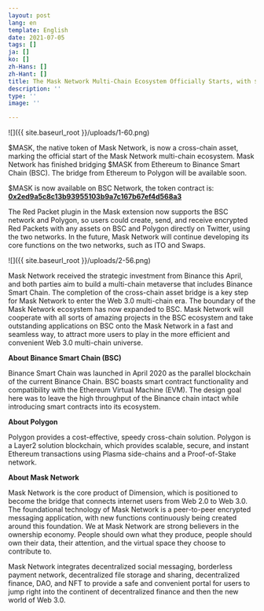 ```yaml
---
layout: post
lang: en
template: English
date: 2021-07-05
tags: []
ja: []
ko: []
zh-Hans: []
zh-Hant: []
title: The Mask Network Multi-Chain Ecosystem Officially Starts, with $MASK Now Live on BSC
description: ''
type: ''
image: ''

---
```

![]({{ site.baseurl_root }}/uploads/1-60.png)

$MASK, the native token of Mask Network, is now a cross-chain asset, marking the official start of the Mask Network multi-chain ecosystem. Mask Network has finished bridging $MASK from Ethereum to Binance Smart Chain (BSC). The bridge from Ethereum to Polygon will be available soon.

$MASK is now available on BSC Network, the token contract is: [**0x2ed9a5c8c13b93955103b9a7c167b67ef4d568a3**](https://bscscan.com/token/0x2ed9a5c8c13b93955103b9a7c167b67ef4d568a3)

The Red Packet plugin in the Mask extension now supports the BSC network and Polygon, so users could create, send, and receive encrypted Red Packets with any assets on BSC and Polygon directly on Twitter, using the two networks. In the future, Mask Network will continue developing its core functions on the two networks, such as ITO and Swaps.

![]({{ site.baseurl_root }}/uploads/2-56.png)

Mask Network received the strategic investment from Binance this April, and both parties aim to build a multi-chain metaverse that includes Binance Smart Chain. The completion of the cross-chain asset bridge is a key step for Mask Network to enter the Web 3.0 multi-chain era. The boundary of the Mask Network ecosystem has now expanded to BSC. Mask Network will cooperate with all sorts of amazing projects in the BSC ecosystem and take outstanding applications on BSC onto the Mask Network in a fast and seamless way, to attract more users to play in the more efficient and convenient Web 3.0 multi-chain universe.

**About Binance Smart Chain (BSC)**

Binance Smart Chain was launched in April 2020 as the parallel blockchain of the current Binance Chain. BSC boasts smart contract functionality and compatibility with the Ethereum Virtual Machine (EVM). The design goal here was to leave the high throughput of the Binance chain intact while introducing smart contracts into its ecosystem.

**About Polygon**

Polygon provides a cost-effective, speedy cross-chain solution. Polygon is a Layer2 solution blockchain, which provides scalable, secure, and instant Ethereum transactions using Plasma side-chains and a Proof-of-Stake network.

**About Mask Network**

Mask Network is the core product of Dimension, which is positioned to become the bridge that connects internet users from Web 2.0 to Web 3.0. The foundational technology of Mask Network is a peer-to-peer encrypted messaging application, with new functions continuously being created around this foundation. We at Mask Network are strong believers in the ownership economy. People should own what they produce, people should own their data, their attention, and the virtual space they choose to contribute to.

Mask Network integrates decentralized social messaging, borderless payment network, decentralized file storage and sharing, decentralized finance, DAO, and NFT to provide a safe and convenient portal for users to jump right into the continent of decentralized finance and then the new world of Web 3.0.